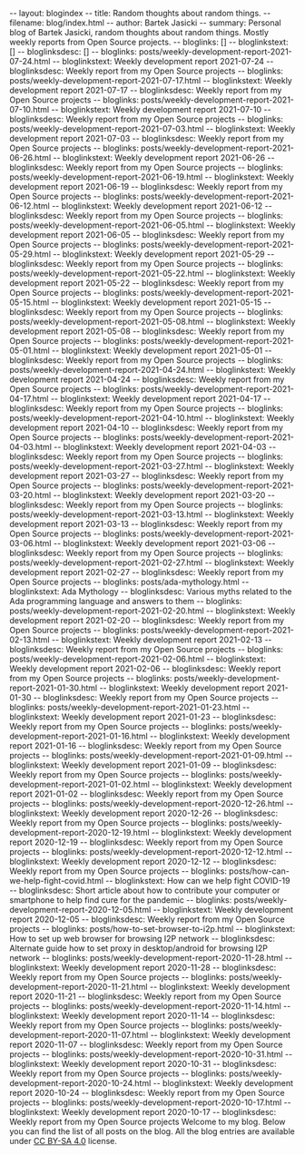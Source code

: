 -- layout: blogindex
-- title: Random thoughts about random things.
-- filename: blog/index.html
-- author: Bartek Jasicki
-- summary: Personal blog of Bartek Jasicki, random thoughts about random things. Mostly weekly reports from Open Source projects.
-- bloglinks: []
-- bloglinkstext: []
-- bloglinksdesc: []
-- bloglinks: posts/weekly-development-report-2021-07-24.html
-- bloglinkstext: Weekly development report 2021-07-24
-- bloglinksdesc: Weekly report from my Open Source projects
-- bloglinks: posts/weekly-development-report-2021-07-17.html
-- bloglinkstext: Weekly development report 2021-07-17
-- bloglinksdesc: Weekly report from my Open Source projects
-- bloglinks: posts/weekly-development-report-2021-07-10.html
-- bloglinkstext: Weekly development report 2021-07-10
-- bloglinksdesc: Weekly report from my Open Source projects
-- bloglinks: posts/weekly-development-report-2021-07-03.html
-- bloglinkstext: Weekly development report 2021-07-03
-- bloglinksdesc: Weekly report from my Open Source projects
-- bloglinks: posts/weekly-development-report-2021-06-26.html
-- bloglinkstext: Weekly development report 2021-06-26
-- bloglinksdesc: Weekly report from my Open Source projects
-- bloglinks: posts/weekly-development-report-2021-06-19.html
-- bloglinkstext: Weekly development report 2021-06-19
-- bloglinksdesc: Weekly report from my Open Source projects
-- bloglinks: posts/weekly-development-report-2021-06-12.html
-- bloglinkstext: Weekly development report 2021-06-12
-- bloglinksdesc: Weekly report from my Open Source projects
-- bloglinks: posts/weekly-development-report-2021-06-05.html
-- bloglinkstext: Weekly development report 2021-06-05
-- bloglinksdesc: Weekly report from my Open Source projects
-- bloglinks: posts/weekly-development-report-2021-05-29.html
-- bloglinkstext: Weekly development report 2021-05-29
-- bloglinksdesc: Weekly report from my Open Source projects
-- bloglinks: posts/weekly-development-report-2021-05-22.html
-- bloglinkstext: Weekly development report 2021-05-22
-- bloglinksdesc: Weekly report from my Open Source projects
-- bloglinks: posts/weekly-development-report-2021-05-15.html
-- bloglinkstext: Weekly development report 2021-05-15
-- bloglinksdesc: Weekly report from my Open Source projects
-- bloglinks: posts/weekly-development-report-2021-05-08.html
-- bloglinkstext: Weekly development report 2021-05-08
-- bloglinksdesc: Weekly report from my Open Source projects
-- bloglinks: posts/weekly-development-report-2021-05-01.html
-- bloglinkstext: Weekly development report 2021-05-01
-- bloglinksdesc: Weekly report from my Open Source projects
-- bloglinks: posts/weekly-development-report-2021-04-24.html
-- bloglinkstext: Weekly development report 2021-04-24
-- bloglinksdesc: Weekly report from my Open Source projects
-- bloglinks: posts/weekly-development-report-2021-04-17.html
-- bloglinkstext: Weekly development report 2021-04-17
-- bloglinksdesc: Weekly report from my Open Source projects
-- bloglinks: posts/weekly-development-report-2021-04-10.html
-- bloglinkstext: Weekly development report 2021-04-10
-- bloglinksdesc: Weekly report from my Open Source projects
-- bloglinks: posts/weekly-development-report-2021-04-03.html
-- bloglinkstext: Weekly development report 2021-04-03
-- bloglinksdesc: Weekly report from my Open Source projects
-- bloglinks: posts/weekly-development-report-2021-03-27.html
-- bloglinkstext: Weekly development report 2021-03-27
-- bloglinksdesc: Weekly report from my Open Source projects
-- bloglinks: posts/weekly-development-report-2021-03-20.html
-- bloglinkstext: Weekly development report 2021-03-20
-- bloglinksdesc: Weekly report from my Open Source projects
-- bloglinks: posts/weekly-development-report-2021-03-13.html
-- bloglinkstext: Weekly development report 2021-03-13
-- bloglinksdesc: Weekly report from my Open Source projects
-- bloglinks: posts/weekly-development-report-2021-03-06.html
-- bloglinkstext: Weekly development report 2021-03-06
-- bloglinksdesc: Weekly report from my Open Source projects
-- bloglinks: posts/weekly-development-report-2021-02-27.html
-- bloglinkstext: Weekly development report 2021-02-27
-- bloglinksdesc: Weekly report from my Open Source projects
-- bloglinks: posts/ada-mythology.html
-- bloglinkstext: Ada Mythology
-- bloglinksdesc: Various myths related to the Ada programming language and answers to them
-- bloglinks: posts/weekly-development-report-2021-02-20.html
-- bloglinkstext: Weekly development report 2021-02-20
-- bloglinksdesc: Weekly report from my Open Source projects
-- bloglinks: posts/weekly-development-report-2021-02-13.html
-- bloglinkstext: Weekly development report 2021-02-13
-- bloglinksdesc: Weekly report from my Open Source projects
-- bloglinks: posts/weekly-development-report-2021-02-06.html
-- bloglinkstext: Weekly development report 2021-02-06
-- bloglinksdesc: Weekly report from my Open Source projects
-- bloglinks: posts/weekly-development-report-2021-01-30.html
-- bloglinkstext: Weekly development report 2021-01-30
-- bloglinksdesc: Weekly report from my Open Source projects
-- bloglinks: posts/weekly-development-report-2021-01-23.html
-- bloglinkstext: Weekly development report 2021-01-23
-- bloglinksdesc: Weekly report from my Open Source projects
-- bloglinks: posts/weekly-development-report-2021-01-16.html
-- bloglinkstext: Weekly development report 2021-01-16
-- bloglinksdesc: Weekly report from my Open Source projects
-- bloglinks: posts/weekly-development-report-2021-01-09.html
-- bloglinkstext: Weekly development report 2021-01-09
-- bloglinksdesc: Weekly report from my Open Source projects
-- bloglinks: posts/weekly-development-report-2021-01-02.html
-- bloglinkstext: Weekly development report 2021-01-02
-- bloglinksdesc: Weekly report from my Open Source projects
-- bloglinks: posts/weekly-development-report-2020-12-26.html
-- bloglinkstext: Weekly development report 2020-12-26
-- bloglinksdesc: Weekly report from my Open Source projects
-- bloglinks: posts/weekly-development-report-2020-12-19.html
-- bloglinkstext: Weekly development report 2020-12-19
-- bloglinksdesc: Weekly report from my Open Source projects
-- bloglinks: posts/weekly-development-report-2020-12-12.html
-- bloglinkstext: Weekly development report 2020-12-12
-- bloglinksdesc: Weekly report from my Open Source projects
-- bloglinks: posts/how-can-we-help-fight-covid.html
-- bloglinkstext: How can we help fight COVID-19
-- bloglinksdesc: Short article about how to contribute your computer or smartphone to help find cure for the pandemic
-- bloglinks: posts/weekly-development-report-2020-12-05.html
-- bloglinkstext: Weekly development report 2020-12-05
-- bloglinksdesc: Weekly report from my Open Source projects
-- bloglinks: posts/how-to-set-browser-to-i2p.html
-- bloglinkstext: How to set up web browser for browsing I2P network
-- bloglinksdesc: Alternate guide how to set proxy in desktop/android for browsing I2P network
-- bloglinks: posts/weekly-development-report-2020-11-28.html
-- bloglinkstext: Weekly development report 2020-11-28
-- bloglinksdesc: Weekly report from my Open Source projects
-- bloglinks: posts/weekly-development-report-2020-11-21.html
-- bloglinkstext: Weekly development report 2020-11-21
-- bloglinksdesc: Weekly report from my Open Source projects
-- bloglinks: posts/weekly-development-report-2020-11-14.html
-- bloglinkstext: Weekly development report 2020-11-14
-- bloglinksdesc: Weekly report from my Open Source projects
-- bloglinks: posts/weekly-development-report-2020-11-07.html
-- bloglinkstext: Weekly development report 2020-11-07
-- bloglinksdesc: Weekly report from my Open Source projects
-- bloglinks: posts/weekly-development-report-2020-10-31.html
-- bloglinkstext: Weekly development report 2020-10-31
-- bloglinksdesc: Weekly report from my Open Source projects
-- bloglinks: posts/weekly-development-report-2020-10-24.html
-- bloglinkstext: Weekly development report 2020-10-24
-- bloglinksdesc: Weekly report from my Open Source projects
-- bloglinks: posts/weekly-development-report-2020-10-17.html
-- bloglinkstext: Weekly development report 2020-10-17
-- bloglinksdesc: Weekly report from my Open Source projects
Welcome to my blog. Below you can find the list of all posts on the blog. All
the blog entries are available under [CC BY-SA 4.0](https://creativecommons.org/licenses/by-sa/4.0/deed.en)
license.
